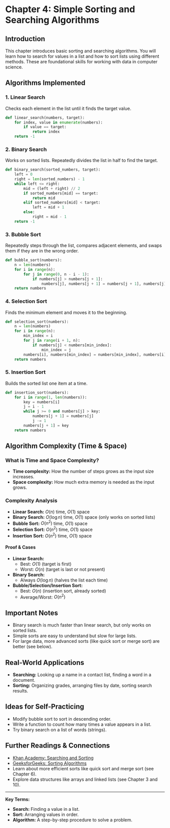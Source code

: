 # Chapter 4: Simple Sorting and Searching Algorithms

## Introduction
This chapter introduces basic sorting and searching algorithms. You will learn how to search for values in a list and how to sort lists using different methods. These are foundational skills for working with data in computer science.

## Algorithms Implemented

### 1. Linear Search
Checks each element in the list until it finds the target value.
```python
def linear_search(numbers, target):
    for index, value in enumerate(numbers):
        if value == target:
            return index
    return -1
```

### 2. Binary Search
Works on sorted lists. Repeatedly divides the list in half to find the target.
```python
def binary_search(sorted_numbers, target):
    left = 0
    right = len(sorted_numbers) - 1
    while left <= right:
        mid = (left + right) // 2
        if sorted_numbers[mid] == target:
            return mid
        elif sorted_numbers[mid] < target:
            left = mid + 1
        else:
            right = mid - 1
    return -1
```

### 3. Bubble Sort
Repeatedly steps through the list, compares adjacent elements, and swaps them if they are in the wrong order.
```python
def bubble_sort(numbers):
    n = len(numbers)
    for i in range(n):
        for j in range(0, n - i - 1):
            if numbers[j] > numbers[j + 1]:
                numbers[j], numbers[j + 1] = numbers[j + 1], numbers[j]
    return numbers
```

### 4. Selection Sort
Finds the minimum element and moves it to the beginning.
```python
def selection_sort(numbers):
    n = len(numbers)
    for i in range(n):
        min_index = i
        for j in range(i + 1, n):
            if numbers[j] < numbers[min_index]:
                min_index = j
        numbers[i], numbers[min_index] = numbers[min_index], numbers[i]
    return numbers
```

### 5. Insertion Sort
Builds the sorted list one item at a time.
```python
def insertion_sort(numbers):
    for i in range(1, len(numbers)):
        key = numbers[i]
        j = i - 1
        while j >= 0 and numbers[j] > key:
            numbers[j + 1] = numbers[j]
            j -= 1
        numbers[j + 1] = key
    return numbers
```

## Algorithm Complexity (Time & Space)

### What is Time and Space Complexity?
- **Time complexity:** How the number of steps grows as the input size increases.
- **Space complexity:** How much extra memory is needed as the input grows.

### Complexity Analysis
- **Linear Search:** $O(n)$ time, $O(1)$ space
- **Binary Search:** $O(\log n)$ time, $O(1)$ space (only works on sorted lists)
- **Bubble Sort:** $O(n^2)$ time, $O(1)$ space
- **Selection Sort:** $O(n^2)$ time, $O(1)$ space
- **Insertion Sort:** $O(n^2)$ time, $O(1)$ space

#### Proof & Cases
- **Linear Search:**
  - Best: $O(1)$ (target is first)
  - Worst: $O(n)$ (target is last or not present)
- **Binary Search:**
  - Always $O(\log n)$ (halves the list each time)
- **Bubble/Selection/Insertion Sort:**
  - Best: $O(n)$ (insertion sort, already sorted)
  - Average/Worst: $O(n^2)$

## Important Notes
- Binary search is much faster than linear search, but only works on sorted lists.
- Simple sorts are easy to understand but slow for large lists.
- For large data, more advanced sorts (like quick sort or merge sort) are better (see below).

## Real-World Applications
- **Searching:** Looking up a name in a contact list, finding a word in a document.
- **Sorting:** Organizing grades, arranging files by date, sorting search results.

## Ideas for Self-Practicing
- Modify bubble sort to sort in descending order.
- Write a function to count how many times a value appears in a list.
- Try binary search on a list of words (strings).

## Further Readings & Connections
- [Khan Academy: Searching and Sorting](https://www.khanacademy.org/computing/computer-science/algorithms)
- [GeeksforGeeks: Sorting Algorithms](https://www.geeksforgeeks.org/sorting-algorithms/)
- Learn about more efficient sorts like quick sort and merge sort (see Chapter 6).
- Explore data structures like arrays and linked lists (see Chapter 3 and 10).

---
**Key Terms:**
- **Search:** Finding a value in a list.
- **Sort:** Arranging values in order.
- **Algorithm:** A step-by-step procedure to solve a problem. 